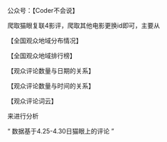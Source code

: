公众号：【Coder不会说】  

爬取猫眼复联4影评，爬取其他电影更换id即可，主要从

【全国观众地域分布情况】

【全国观众地域排行榜】

【观众评论数量与日期的关系】

【观众评论数量与时间的关系】

【观众评论词云】

来进行分析

“ 数据基于4.25-4.30日猫眼上的评论 ”
